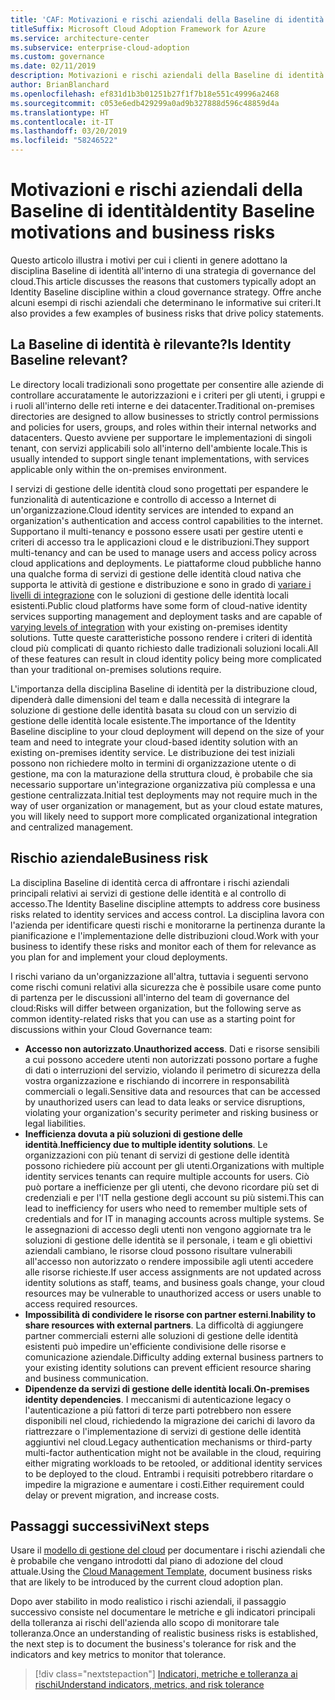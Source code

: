 ```yaml
---
title: 'CAF: Motivazioni e rischi aziendali della Baseline di identità'
titleSuffix: Microsoft Cloud Adoption Framework for Azure
ms.service: architecture-center
ms.subservice: enterprise-cloud-adoption
ms.custom: governance
ms.date: 02/11/2019
description: Motivazioni e rischi aziendali della Baseline di identità
author: BrianBlanchard
ms.openlocfilehash: ef831d1b3b01251b27f1f7b18e551c49996a2468
ms.sourcegitcommit: c053e6edb429299a0ad9b327888d596c48859d4a
ms.translationtype: HT
ms.contentlocale: it-IT
ms.lasthandoff: 03/20/2019
ms.locfileid: "58246522"
---
```

# <a name="identity-baseline-motivations-and-business-risks"></a><span data-ttu-id="092c5-103">Motivazioni e rischi aziendali della Baseline di identità</span><span class="sxs-lookup"><span data-stu-id="092c5-103">Identity Baseline motivations and business risks</span></span>

<span data-ttu-id="092c5-104">Questo articolo illustra i motivi per cui i clienti in genere adottano la disciplina Baseline di identità all'interno di una strategia di governance del cloud.</span><span class="sxs-lookup"><span data-stu-id="092c5-104">This article discusses the reasons that customers typically adopt an Identity Baseline discipline within a cloud governance strategy.</span></span> <span data-ttu-id="092c5-105">Offre anche alcuni esempi di rischi aziendali che determinano le informative sui criteri.</span><span class="sxs-lookup"><span data-stu-id="092c5-105">It also provides a few examples of business risks that drive policy statements.</span></span>

<!-- markdownlint-disable MD026 -->

## <a name="is-identity-baseline-relevant"></a><span data-ttu-id="092c5-106">La Baseline di identità è rilevante?</span><span class="sxs-lookup"><span data-stu-id="092c5-106">Is Identity Baseline relevant?</span></span>

<span data-ttu-id="092c5-107">Le directory locali tradizionali sono progettate per consentire alle aziende di controllare accuratamente le autorizzazioni e i criteri per gli utenti, i gruppi e i ruoli all'interno delle reti interne e dei datacenter.</span><span class="sxs-lookup"><span data-stu-id="092c5-107">Traditional on-premises directories are designed to allow businesses to strictly control permissions and policies for users, groups, and roles within their internal networks and datacenters.</span></span> <span data-ttu-id="092c5-108">Questo avviene per supportare le implementazioni di singoli tenant, con servizi applicabili solo all'interno dell'ambiente locale.</span><span class="sxs-lookup"><span data-stu-id="092c5-108">This is usually intended to support single tenant implementations, with services applicable only within the on-premises environment.</span></span>

<span data-ttu-id="092c5-109">I servizi di gestione delle identità cloud sono progettati per espandere le funzionalità di autenticazione e controllo di accesso a Internet di un'organizzazione.</span><span class="sxs-lookup"><span data-stu-id="092c5-109">Cloud identity services are intended to expand an organization's authentication and access control capabilities to the internet.</span></span> <span data-ttu-id="092c5-110">Supportano il multi-tenancy e possono essere usati per gestire utenti e criteri di accesso tra le applicazioni cloud e le distribuzioni.</span><span class="sxs-lookup"><span data-stu-id="092c5-110">They support multi-tenancy and can be used to manage users and access policy across cloud applications and deployments.</span></span> <span data-ttu-id="092c5-111">Le piattaforme cloud pubbliche hanno una qualche forma di servizi di gestione delle identità cloud nativa che supporta le attività di gestione e distribuzione e sono in grado di [variare i livelli di integrazione](../../decision-guides/identity/overview.md) con le soluzioni di gestione delle identità locali esistenti.</span><span class="sxs-lookup"><span data-stu-id="092c5-111">Public cloud platforms have some form of cloud-native identity services supporting management and deployment tasks and are capable of [varying levels of integration](../../decision-guides/identity/overview.md) with your existing on-premises identity solutions.</span></span> <span data-ttu-id="092c5-112">Tutte queste caratteristiche possono rendere i criteri di identità cloud più complicati di quanto richiesto dalle tradizionali soluzioni locali.</span><span class="sxs-lookup"><span data-stu-id="092c5-112">All of these features can result in cloud identity policy being more complicated than your traditional on-premises solutions require.</span></span>

<span data-ttu-id="092c5-113">L'importanza della disciplina Baseline di identità per la distribuzione cloud, dipenderà dalle dimensioni del team e dalla necessità di integrare la soluzione di gestione delle identità basata su cloud con un servizio di gestione delle identità locale esistente.</span><span class="sxs-lookup"><span data-stu-id="092c5-113">The importance of the Identity Baseline discipline to your cloud deployment will depend on the size of your team and need to integrate your cloud-based identity solution with an existing on-premises identity service.</span></span> <span data-ttu-id="092c5-114">Le distribuzione dei test iniziali possono non richiedere molto in termini di organizzazione utente o di gestione, ma con la maturazione della struttura cloud, è probabile che sia necessario supportare un'integrazione organizzativa più complessa e una gestione centralizzata.</span><span class="sxs-lookup"><span data-stu-id="092c5-114">Initial test deployments may not require much in the way of user organization or management, but as your cloud estate matures, you will likely need to support more complicated organizational integration and centralized management.</span></span>

## <a name="business-risk"></a><span data-ttu-id="092c5-115">Rischio aziendale</span><span class="sxs-lookup"><span data-stu-id="092c5-115">Business risk</span></span>

<span data-ttu-id="092c5-116">La disciplina Baseline di identità cerca di affrontare i rischi aziendali principali relativi ai servizi di gestione delle identità e al controllo di accesso.</span><span class="sxs-lookup"><span data-stu-id="092c5-116">The Identity Baseline discipline attempts to address core business risks related to identity services and access control.</span></span> <span data-ttu-id="092c5-117">La disciplina lavora con l'azienda per identificare questi rischi e monitorarne la pertinenza durante la pianificazione e l'implementazione delle distribuzioni cloud.</span><span class="sxs-lookup"><span data-stu-id="092c5-117">Work with your business to identify these risks and monitor each of them for relevance as you plan for and implement your cloud deployments.</span></span>

<span data-ttu-id="092c5-118">I rischi variano da un'organizzazione all'altra, tuttavia i seguenti servono come rischi comuni relativi alla sicurezza che è possibile usare come punto di partenza per le discussioni all'interno del team di governance del cloud:</span><span class="sxs-lookup"><span data-stu-id="092c5-118">Risks will differ between organization, but the following serve as common identity-related risks that you can use as a starting point for discussions within your Cloud Governance team:</span></span>

- <span data-ttu-id="092c5-119">**Accesso non autorizzato**.</span><span class="sxs-lookup"><span data-stu-id="092c5-119">**Unauthorized access**.</span></span> <span data-ttu-id="092c5-120">Dati e risorse sensibili a cui possono accedere utenti non autorizzati possono portare a fughe di dati o interruzioni del servizio, violando il perimetro di sicurezza della vostra organizzazione e rischiando di incorrere in responsabilità commerciali o legali.</span><span class="sxs-lookup"><span data-stu-id="092c5-120">Sensitive data and resources that can be accessed by unauthorized users can lead to data leaks or service disruptions, violating your organization's security perimeter and risking business or legal liabilities.</span></span>
- <span data-ttu-id="092c5-121">**Inefficienza dovuta a più soluzioni di gestione delle identità**.</span><span class="sxs-lookup"><span data-stu-id="092c5-121">**Inefficiency due to multiple identity solutions**.</span></span> <span data-ttu-id="092c5-122">Le organizzazioni con più tenant di servizi di gestione delle identità possono richiedere più account per gli utenti.</span><span class="sxs-lookup"><span data-stu-id="092c5-122">Organizations with multiple identity services tenants can require multiple accounts for users.</span></span> <span data-ttu-id="092c5-123">Ciò può portare a inefficienze per gli utenti, che devono ricordare più set di credenziali e per l'IT nella gestione degli account su più sistemi.</span><span class="sxs-lookup"><span data-stu-id="092c5-123">This can lead to inefficiency for users who need to remember multiple sets of credentials and for IT in managing accounts across multiple systems.</span></span> <span data-ttu-id="092c5-124">Se le assegnazioni di accesso degli utenti non vengono aggiornate tra le soluzioni di gestione delle identità se il personale, i team e gli obiettivi aziendali cambiano, le risorse cloud possono risultare vulnerabili all'accesso non autorizzato o rendere impossibile agli utenti accedere alle risorse richieste.</span><span class="sxs-lookup"><span data-stu-id="092c5-124">If user access assignments are not updated across identity solutions as staff, teams, and business goals change, your cloud resources may be vulnerable to unauthorized access or users unable to access required resources.</span></span>
- <span data-ttu-id="092c5-125">**Impossibilità di condividere le risorse con partner esterni**.</span><span class="sxs-lookup"><span data-stu-id="092c5-125">**Inability to share resources with external partners**.</span></span> <span data-ttu-id="092c5-126">La difficoltà di aggiungere partner commerciali esterni alle soluzioni di gestione delle identità esistenti può impedire un'efficiente condivisione delle risorse e comunicazione aziendale.</span><span class="sxs-lookup"><span data-stu-id="092c5-126">Difficulty adding external business partners to your existing identity solutions can prevent efficient resource sharing and business communication.</span></span>
- <span data-ttu-id="092c5-127">**Dipendenze da servizi di gestione delle identità locali**.</span><span class="sxs-lookup"><span data-stu-id="092c5-127">**On-premises identity dependencies**.</span></span> <span data-ttu-id="092c5-128">I meccanismi di autenticazione legacy o l'autenticazione a più fattori di terze parti potrebbero non essere disponibili nel cloud, richiedendo la migrazione dei carichi di lavoro da riattrezzare o l'implementazione di servizi di gestione delle identità aggiuntivi nel cloud.</span><span class="sxs-lookup"><span data-stu-id="092c5-128">Legacy authentication mechanisms or third-party multi-factor authentication might not be available in the cloud, requiring either migrating workloads to be retooled, or additional identity services to be deployed to the cloud.</span></span> <span data-ttu-id="092c5-129">Entrambi i requisiti potrebbero ritardare o impedire la migrazione e aumentare i costi.</span><span class="sxs-lookup"><span data-stu-id="092c5-129">Either requirement could delay or prevent migration, and increase costs.</span></span>

## <a name="next-steps"></a><span data-ttu-id="092c5-130">Passaggi successivi</span><span class="sxs-lookup"><span data-stu-id="092c5-130">Next steps</span></span>

<span data-ttu-id="092c5-131">Usare il [modello di gestione del cloud](./template.md) per documentare i rischi aziendali che è probabile che vengano introdotti dal piano di adozione del cloud attuale.</span><span class="sxs-lookup"><span data-stu-id="092c5-131">Using the [Cloud Management Template](./template.md), document business risks that are likely to be introduced by the current cloud adoption plan.</span></span>

<span data-ttu-id="092c5-132">Dopo aver stabilito in modo realistico i rischi aziendali, il passaggio successivo consiste nel documentare le metriche e gli indicatori principali della tolleranza ai rischi dell'azienda allo scopo di monitorare tale tolleranza.</span><span class="sxs-lookup"><span data-stu-id="092c5-132">Once an understanding of realistic business risks is established, the next step is to document the business's tolerance for risk and the indicators and key metrics to monitor that tolerance.</span></span>

> [!div class="nextstepaction"]
> [<span data-ttu-id="092c5-133">Indicatori, metriche e tolleranza ai rischi</span><span class="sxs-lookup"><span data-stu-id="092c5-133">Understand indicators, metrics, and risk tolerance</span></span>](./metrics-tolerance.md)